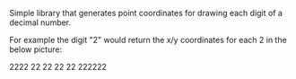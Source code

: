 Simple library that generates point coordinates for drawing each digit of a decimal number.

For example the digit "2" would return the x/y coordinates for each 2 in the below picture:

 2222
22  22
   22
  22
222222